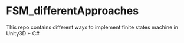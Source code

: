 # FSM_differentApproaches
This repo contains different ways to implement finite states machine in Unity3D + C#
